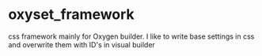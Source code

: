 # oxyset_framework
css framework mainly for Oxygen builder. I like to write base settings in css and overwrite them with ID's in visual builder
